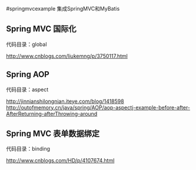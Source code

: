 #springmvcexample
集成SpringMVC和MyBatis

## Spring MVC 国际化
代码目录：global

http://www.cnblogs.com/liukemng/p/3750117.html

## Spring AOP
代码目录：aspect

http://jinnianshilongnian.iteye.com/blog/1418598<br>
http://outofmemory.cn/java/spring/AOP/aop-aspectj-example-before-after-AfterReturning-afterThrowing-around

## Spring MVC 表单数据绑定
代码目录：binding

http://www.cnblogs.com/HD/p/4107674.html